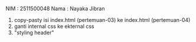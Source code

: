 NIM : 2511500048
Nama : Nayaka Jibran
<ol>
<li>copy-pasty isi index.html (pertemuan-03) ke index.html (pertemuan-04)</li>
<li>ganti internal css ke ekternal css</li>
<li>"styling header"</li>
<ol>
